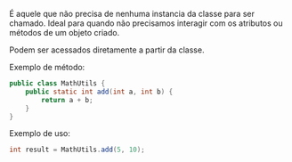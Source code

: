 
É aquele que não precisa de nenhuma instancia da classe para ser chamado.
Ideal para quando não precisamos interagir com os atributos ou métodos de um objeto criado.

Podem ser acessados diretamente a partir da classe.

Exemplo de método:

```java
public class MathUtils {
    public static int add(int a, int b) {
        return a + b;
    }
}
```

Exemplo de uso:

```java
int result = MathUtils.add(5, 10);
```

